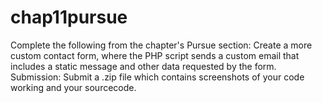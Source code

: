 # chap11pursue
Complete the following from the chapter's Pursue section:  Create a more custom contact form, where the PHP script sends a custom email that includes a static message and other data requested by the form.  Submission: Submit a .zip file which contains screenshots of your code working and your sourcecode.
